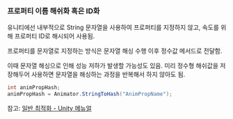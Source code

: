 ### 프로퍼티 이름 해쉬화 혹은 ID화

유니티에선 내부적으로 String 문자열을 사용하여 프로퍼티를 지정하지 않고,
속도를 위해 프로퍼티 ID로 해시되어 사용됨.

프로퍼티를 문자열로 지정하는 방식은 문자열 해싱 수행 이후 정수값 메서드로 전달함.

이때 문자열 해싱으로 인해 성능 저하가 발생할 가능성도 있음.
미리 정수형 해쉬값을 저장해두어 사용하면 문자열을 해싱하는 과정을 반복해서 하지 않아도 됨. 
``` cs
int animPropHash;
animPropHash = Animator.StringToHash("AnimPropName");
```

참고:  [일반 최적화 - Unity 메뉴얼](https://docs.unity3d.com/kr/2021.3/Manual/BestPracticeUnderstandingPerformanceInUnity7.html)
